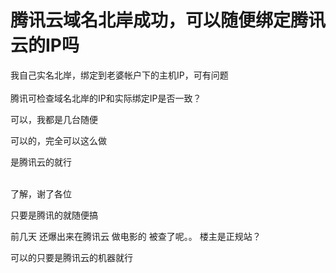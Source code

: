 # 腾讯云域名北岸成功，可以随便绑定腾讯云的IP吗


我自己实名北岸，绑定到老婆帐户下的主机IP，可有问题<br />
<br />
腾讯可检查域名北岸的IP和实际绑定IP是否一致？

可以，我都是几台随便<img id="aimg_rT9Pr" onclick="zoom(this, this.src, 0, 0, 0)" class="zoom" src="https://cdn.jsdelivr.net/gh/hishis/forum-master/public/images/patch.gif" onmouseover="img_onmouseoverfunc(this)" onload="thumbImg(this)" border="0" alt="" />

可以的，完全可以这么做

是腾讯云的就行

<img src="static/image/smiley/default/victory.gif" smilieid="14" border="0" alt="" /><br />
<br />
了解，谢了各位

只要是腾讯的就随便搞

前几天 还爆出来在腾讯云 做电影的 被查了呢。。 楼主是正规站？

可以的<img src="static/image/smiley/yct/018.gif" smilieid="36" border="0" alt="" />只要是腾讯云的机器就行
